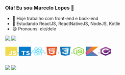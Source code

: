 ### Olá! Eu sou Marcelo Lopes 👋

- 🔭 Hoje trabalho com front-end e back-end
- 🌱 Estudando ReactJS, ReactNativeJS, NodeJS, Kotlin
- 😄 Pronouns: ele/dele

<div>
  <a href="https://github.com/MarceloCLopes">
  <img height="180em" src="https://github-readme-stats.vercel.app/api?username=MarceloCLopes&show_icons=true&theme=dark&include_all_commits=true&count_private=true"/>
  <img height="180em" src="https://github-readme-stats.vercel.app/api/top-langs/?username=MarceloCLopes&layout=compact&langs_count=16&theme=dark"/> 
</div>
  
<div style="display: inline_block"><br>
  <img align="center" alt="Marc-Js" height="30" width="40" src="https://raw.githubusercontent.com/devicons/devicon/master/icons/javascript/javascript-plain.svg">
  <img align="center" alt="Marc-Ts" height="30" width="40" src="https://raw.githubusercontent.com/devicons/devicon/master/icons/typescript/typescript-plain.svg">
  <img align="center" alt="Marc-React" height="30" width="40" src="https://raw.githubusercontent.com/devicons/devicon/master/icons/react/react-original.svg">
  <img align="center" alt="Marc-HTML" height="30" width="40" src="https://raw.githubusercontent.com/devicons/devicon/master/icons/html5/html5-original.svg">
  <img align="center" alt="Marc-CSS" height="30" width="40" src="https://raw.githubusercontent.com/devicons/devicon/master/icons/css3/css3-original.svg">
  <img align="center" alt="Marc-Node" height="30" width="40" src="https://raw.githubusercontent.com/devicons/devicon/master/icons/nodejs/nodejs-original.svg">
  <img align="center" alt="Marc-Kotlin" height="30" width="40" src="https://raw.githubusercontent.com/devicons/devicon/master/icons/kotlin/kotlin-original.svg">
  <img align="center" alt="Marc-Csharp" height="30" width="40" src="https://raw.githubusercontent.com/devicons/devicon/master/icons/csharp/csharp-original.svg">
</div>
  
  ##
  
<div> 	
 <a href = "mailto:marc01mcl@gmail.com"><img src="https://img.shields.io/badge/Gmail-D14836?style=for-the-badge&logo=gmail&logoColor=white" target="_blank"></a>
 <a href="https://www.linkedin.com/in/marcelolopes71874361" target="_blank"><img src="https://img.shields.io/badge/LinkedIn-0077B5?style=for-the-badge&logo=linkedin&logoColor=white" target="_blank"></a> 
</div>
   
